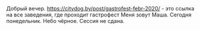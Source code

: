 Добрый вечер.
https://citydog.by/post/gastrofest-febr-2020/ - это ссылка на все заведения, где проходит гастрофест
Меня зовут Маша. Сегодня понедельник. Небо чёрное. Сессия не сдана. 